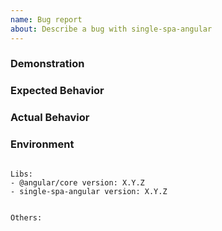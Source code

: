 ```yaml
---
name: Bug report
about: Describe a bug with single-spa-angular
---
```


### Demonstration

<!--
Please provide the *STEPS TO REPRODUCE* and if possible a *MINIMAL DEMO* of the problem via
https://stackblitz.com
or
https://codesandbox.io

* Step 1
* Step 2
* Step 3

-->

### Expected Behavior

### Actual Behavior

### Environment

<pre><code>
Libs:
- @angular/core version: X.Y.Z
- single-spa-angular version: X.Y.Z
<!-- Check whether this is still an issue in the most recent Angular version -->

Others:
<!-- Anything else relevant?  Operating system version, IDE, package manager, HTTP server, ... -->
</code></pre>
